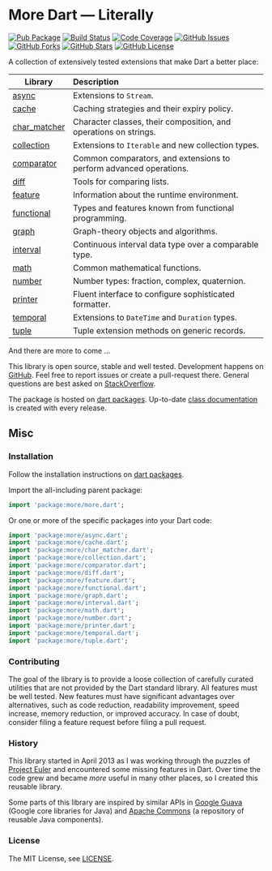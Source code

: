 # More Dart — Literally

[![Pub Package](https://img.shields.io/pub/v/more.svg)](https://pub.dev/packages/more)
[![Build Status](https://github.com/renggli/dart-more/actions/workflows/dart.yml/badge.svg?branch=main)](https://github.com/renggli/dart-more/actions/workflows/dart.yml)
[![Code Coverage](https://codecov.io/gh/renggli/dart-more/branch/main/graph/badge.svg?token=b0fvRMeMBR)](https://codecov.io/gh/renggli/dart-more)
[![GitHub Issues](https://img.shields.io/github/issues/renggli/dart-more.svg)](https://github.com/renggli/dart-more/issues)
[![GitHub Forks](https://img.shields.io/github/forks/renggli/dart-more.svg)](https://github.com/renggli/dart-more/network)
[![GitHub Stars](https://img.shields.io/github/stars/renggli/dart-more.svg)](https://github.com/renggli/dart-more/stargazers)
[![GitHub License](https://img.shields.io/badge/license-MIT-blue.svg)](https://raw.githubusercontent.com/renggli/dart-more/main/LICENSE)

A collection of extensively tested extensions that make Dart a better place:

| Library                                                                                          | Description                                                        |
| ------------------------------------------------------------------------------------------------ | :----------------------------------------------------------------- |
| [async](https://pub.dev/documentation/more/latest/async/async-library.html)                      | Extensions to `Stream`.                                            |
| [cache](https://pub.dev/documentation/more/latest/cache/cache-library.html)                      | Caching strategies and their expiry policy.                        |
| [char_matcher](https://pub.dev/documentation/more/latest/char_matcher/char_matcher-library.html) | Character classes, their composition, and operations on strings.   |
| [collection](https://pub.dev/documentation/more/latest/collection/collection-library.html)       | Extensions to `Iterable` and new collection types.                 |
| [comparator](https://pub.dev/documentation/more/latest/comparator/comparator-library.html)       | Common comparators, and extensions to perform advanced operations. |
| [diff](https://pub.dev/documentation/more/latest/comparator/diff-library.html)                   | Tools for comparing lists.                                         |
| [feature](https://pub.dev/documentation/more/latest/feature/feature-library.html)                | Information about the runtime environment.                         |
| [functional](https://pub.dev/documentation/more/latest/functional/functional-library.html)       | Types and features known from functional programming.              |
| [graph](https://pub.dev/documentation/more/latest/graph/graph-library.html)                      | Graph-theory objects and algorithms.                               |
| [interval](https://pub.dev/documentation/more/latest/interval/interval-library.html)             | Continuous interval data type over a comparable type.              |
| [math](https://pub.dev/documentation/more/latest/math/math-library.html)                         | Common mathematical functions.                                     |
| [number](https://pub.dev/documentation/more/latest/number/number-library.html)                   | Number types: fraction, complex, quaternion.                       |
| [printer](https://pub.dev/documentation/more/latest/printer/printer-library.html)                | Fluent interface to configure sophisticated formatter.             |
| [temporal](https://pub.dev/documentation/more/latest/temporal/temporal-library.html)             | Extensions to `DateTime` and `Duration` types.                     |
| [tuple](https://pub.dev/documentation/more/latest/tuple/tuple-library.html)                      | Tuple extension methods on generic records.                        |

And there are more to come ...

This library is open source, stable and well tested. Development happens on [GitHub](https://github.com/renggli/dart-more). Feel free to report issues or create a pull-request there. General questions are best asked on [StackOverflow](https://stackoverflow.com/questions/tagged/more+dart).

The package is hosted on [dart packages](https://pub.dev/packages/more). Up-to-date [class documentation](https://pub.dev/documentation/more/) is created with every release.

## Misc

### Installation

Follow the installation instructions on [dart packages](https://pub.dev/packages/more/install).

Import the all-including parent package:

```dart
import 'package:more/more.dart';
```

Or one or more of the specific packages into your Dart code:

```dart
import 'package:more/async.dart';
import 'package:more/cache.dart';
import 'package:more/char_matcher.dart';
import 'package:more/collection.dart';
import 'package:more/comparator.dart';
import 'package:more/diff.dart';
import 'package:more/feature.dart';
import 'package:more/functional.dart';
import 'package:more/graph.dart';
import 'package:more/interval.dart';
import 'package:more/math.dart';
import 'package:more/number.dart';
import 'package:more/printer.dart';
import 'package:more/temporal.dart';
import 'package:more/tuple.dart';
```

### Contributing

The goal of the library is to provide a loose collection of carefully curated utilities that are not provided by the Dart standard library. All features must be well tested. New features must have significant advantages over alternatives, such as code reduction, readability improvement, speed increase, memory reduction, or improved accuracy. In case of doubt, consider filing a feature request before filing a pull request.

### History

This library started in April 2013 as I was working through the puzzles of [Project Euler](https://projecteuler.net/) and encountered some missing features in Dart. Over time the code grew and became _more_ useful in many other places, so I created this reusable library.

Some parts of this library are inspired by similar APIs in [Google Guava](https://github.com/google/guava) (Google core libraries for Java) and [Apache Commons](https://commons.apache.org/) (a repository of reusable Java components).

### License

The MIT License, see [LICENSE](https://github.com/renggli/dart-more/raw/main/LICENSE).
